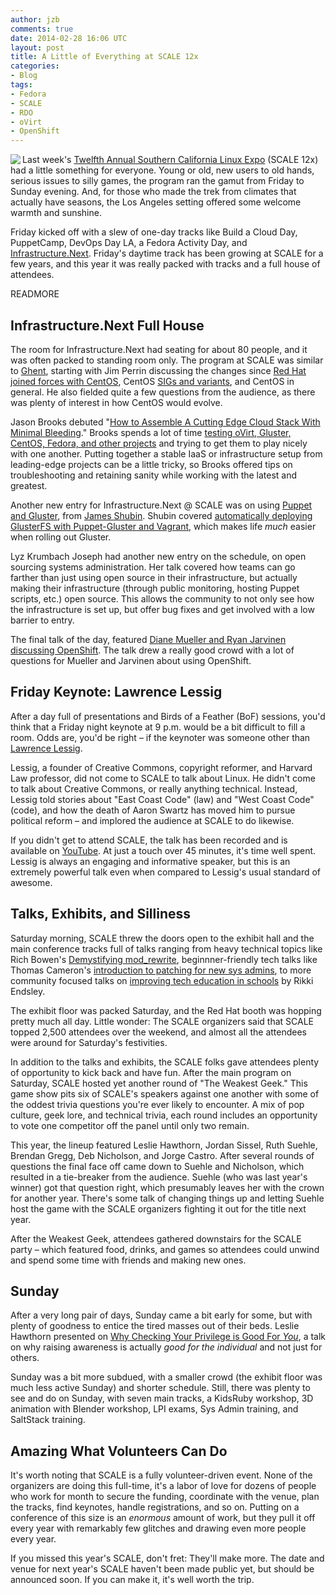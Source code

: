 ```yaml
---
author: jzb
comments: true
date: 2014-02-28 16:06 UTC
layout: post
title: A Little of Everything at SCALE 12x
categories: 
- Blog
tags:
- Fedora
- SCALE
- RDO
- oVirt
- OpenShift
---
```


<a href="https://www.socallinuxexpo.org/scale12x"><img src="/images/blog/scale12x.png" align="left"></a> Last week's [Twelfth Annual Southern California Linux Expo](https://www.socallinuxexpo.org/scale12x) (SCALE 12x) had a little something for everyone. Young or old, new users to old hands, serious issues to silly games, the program ran the gamut from Friday to Sunday evening. And, for those who made the trek from climates that actually have seasons, the Los Angeles setting offered some welcome warmth and sunshine. 

Friday kicked off with a slew of one-day tracks like Build a Cloud Day, PuppetCamp, DevOps Day LA, a Fedora Activity Day, and [Infrastructure.Next](http://lanyrd.com/2014/infra-at-scale/). Friday's daytime track has been growing at SCALE for a few years, and this year it was really packed with tracks and a full house of attendees.

READMORE

## Infrastructure.Next Full House

The room for Infrastructure.Next had seating for about 80 people, and it was often packed to standing room only. The program at SCALE was similar to [Ghent](http://community.redhat.com/blog/2014/02/infrastructure-next-debuts-in-ghent/), starting with Jim Perrin discussing the changes since [Red Hat joined forces with CentOS](http://community.redhat.com/blog/2014/01/red-hat-and-centos-join-forces/), CentOS [SIGs and variants](http://community.redhat.com/blog/2014/01/centos-sig-and-variant-activity/), and CentOS in general. He also fielded quite a few questions from the audience, as there was plenty of interest in how CentOS would evolve.

Jason Brooks debuted "[How to Assemble A Cutting Edge Cloud Stack With Minimal Bleeding](http://lanyrd.com/2014/infra-at-scale/scwgcw/)." Brooks spends a lot of time [testing oVirt, Gluster, CentOS, Fedora, and other projects](http://community.redhat.com/blog/author/jbrooks/) and trying to get them to play nicely with one another. Putting together a stable IaaS or infrastructure setup from leading-edge projects can be a little tricky, so Brooks offered tips on troubleshooting and retaining sanity while working with the latest and greatest. 

Another new entry for Infrastructure.Next @ SCALE was on using [Puppet and Gluster](http://ttboj.wordpress.com/2014/02/21/speaking-at-scale-today/), from [James Shubin](http://ttboj.wordpress.com/). Shubin covered [automatically deploying GlusterFS with Puppet-Gluster and Vagrant](https://ttboj.wordpress.com/2014/01/08/automatically-deploying-glusterfs-with-puppet-gluster-vagrant/), which makes life *much* easier when rolling out Gluster. 

Lyz Krumbach Joseph had another new entry on the schedule, on open sourcing systems administration. Her talk covered how teams can go farther than just using open source in their infrastructure, but actually making their infrastructure (through public monitoring, hosting Puppet scripts, etc.) open source. This allows the community to not only see how the infrastructure is set up, but offer bug fixes and get involved with a low barrier to entry.

The final talk of the day, featured [Diane Mueller and Ryan Jarvinen discussing OpenShift](http://lanyrd.com/2014/infra-at-scale/scwgcq/). The talk drew a really good crowd with a lot of questions for Mueller and Jarvinen about using OpenShift. 

## Friday Keynote: Lawrence Lessig

After a day full of presentations and Birds of a Feather (BoF) sessions, you'd think that a Friday night keynote at 9 p.m. would be a bit difficult to fill a room. Odds are, you'd be right &ndash; if the keynoter was someone other than [Lawrence Lessig](http://www.socallinuxexpo.org/scale12x/presentations/opening-keynote-only-you-can-get-so-where-are-you). 

Lessig, a founder of Creative Commons, copyright reformer, and Harvard Law professor, did not come to SCALE to talk about Linux. He didn't come to talk about Creative Commons, or really anything technical. Instead, Lessig told stories about "East Coast Code" (law) and "West Coast Code" (code), and how the death of Aaron Swartz has moved him to pursue political reform &ndash; and implored the audience at SCALE to do likewise. 

If you didn't get to attend SCALE, the talk has been recorded and is available on [YouTube](https://www.youtube.com/watch?v=D3O1MC1AqvM). At just a touch over 45 minutes, it's time well spent. Lessig is always an engaging and informative speaker, but this is an extremely powerful talk even when compared to Lessig's usual standard of awesome.

## Talks, Exhibits, and Silliness

Saturday morning, SCALE threw the doors open to the exhibit hall and the main conference tracks full of talks ranging from heavy technical topics like Rich Bowen's [Demystifying mod_rewrite](http://www.socallinuxexpo.org/scale12x/presentations/demystifying-modrewrite), beginnner-friendly tech talks like Thomas Cameron's [introduction to patching for new sys admins](http://www.socallinuxexpo.org/scale12x/presentations/introduction-patching-new-sysadmin), to more community focused talks on [improving tech education in schools](http://www.socallinuxexpo.org/scale12x/presentations/you-know-kids-7-tips-improving-tech-education-our-schools) by Rikki Endsley.

The exhibit floor was packed Saturday, and the Red Hat booth was hopping pretty much all day. Little wonder: The SCALE organizers said that SCALE topped 2,500 attendees over the weekend, and almost all the attendees were around for Saturday's festivities. 

In addition to the talks and exhibits, the SCALE folks gave attendees plenty of opportunity to kick back and have fun. After the main program on Saturday, SCALE hosted yet another round of "The Weakest Geek." This game show pits six of SCALE's speakers against one another with some of the oddest trivia questions you're ever likely to encounter. A mix of pop culture, geek lore, and technical trivia, each round includes an opportunity to vote one competitor off the panel until only two remain. 

This year, the lineup featured Leslie Hawthorn, Jordan Sissel, Ruth Suehle, Brendan Gregg, Deb Nicholson, and Jorge Castro. After several rounds of questions the final face off came down to Suehle and Nicholson, which resulted in a tie-breaker from the audience. Suehle (who was last year's winner) got that question right, which presumably leaves her with the crown for another year. There's some talk of changing things up and letting Suehle host the game with the SCALE organizers fighting it out for the title next year.

After the Weakest Geek, attendees gathered downstairs for the SCALE party &ndash; which featured food, drinks, and games so attendees could unwind and spend some time with friends and making new ones. 

## Sunday

After a very long pair of days, Sunday came a bit early for some, but with plenty of goodness to entice the tired masses out of their beds. Leslie Hawthorn presented on [Why Checking Your Privilege is Good For *You*](http://www.socallinuxexpo.org/scale12x/presentations/why-checking-your-privilege-good-you), a talk on why raising awareness is actually *good for the individual* and not just for others.

Sunday was a bit more subdued, with a smaller crowd (the exhibit floor was much less active Sunday) and shorter schedule. Still, there was plenty to see and do on Sunday, with seven main tracks, a KidsRuby workshop, 3D animation with Blender workshop, LPI exams, Sys Admin training, and SaltStack training. 

## Amazing What Volunteers Can Do

It's worth noting that SCALE is a fully volunteer-driven event. None of the organizers are doing this full-time, it's a labor of love for dozens of people who work for month to secure the funding, coordinate with the venue, plan the tracks, find keynotes, handle registrations, and so on. Putting on a conference of this size is an *enormous* amount of work, but they pull it off every year with remarkably few glitches and drawing even more people every year. 

If you missed this year's SCALE, don't fret: They'll make more. The date and venue for next year's SCALE haven't been made public yet, but should be announced soon. If you can make it, it's well worth the trip. 
